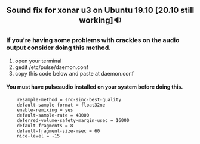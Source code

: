 ## <p align="center"> Sound fix for xonar u3 on Ubuntu 19.10 [20.10 still working]:sound:</p>

### If you're having some problems with crackles on the audio output consider doing this method.

1) open your terminal
2) gedit /etc/pulse/daemon.conf
3) copy this code below and paste at daemon.conf

#### You must have pulseaudio installed on your system before doing this.


```
    resample-method = src-sinc-best-quality
    default-sample-format = float32ne
    enable-remixing = yes
    default-sample-rate = 48000
    deferred-volume-safety-margin-usec = 16000
    default-fragments = 8
    default-fragment-size-msec = 60
    nice-level = -15
``` 
